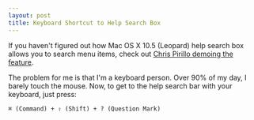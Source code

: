 ```yaml
--- 
layout: post
title: Keyboard Shortcut to Help Search Box
---
```

If you haven't figured out how Mac OS X 10.5 (Leopard) help search box allows you to search menu items, check out [Chris Pirillo demoing the feature](http://www.youtube.com/watch?v=ggoTQqNXOQs).

The problem for me is that I'm a keyboard person. Over 90% of my day, I barely touch the mouse. Now, to get to the help search bar with your keyboard, just press:

<code>&#8984; (Command) + &#8679; (Shift) +  ? (Question Mark)</code>

